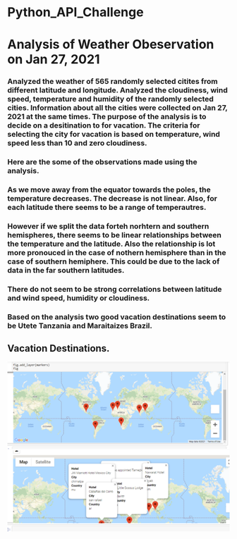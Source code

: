 # Python_API_Challenge

# Analysis of Weather Obeservation on Jan 27, 2021

  ### Analyzed the weather of 565 randomly selected citites from different latitude and longitude. Analyzed the cloudiness, wind speed, temperature and humidity of the randomly selected cities. Information about all the cities were collected on Jan 27, 2021 at the same times. The purpose of the analysis is to decide on a desitination to for vacation. The criteria for selecting the city for vacation is based on temperature, wind speed less than 10 and zero cloudiness. 
 
 
  ### Here are the some of the observations made using the analysis.
  
  ### As we move away from the equator towards the poles, the temperature decreases. The decrease is not linear. Also, for each latitude there seems to be a range of temperautres.
  
  ### However if we split the data forteh norhtern and southern hemispheres, there seems to be linear relationships between the temperature and the latitude. Also the relationship is lot more pronouced in the case of nothern hemisphere than in the case of southern hemiphere. This could be due to the lack of data in the far southern latitudes.
  
  ### There do not seem to be strong correlations between latitude and wind speed,  humidity or cloudiness.
  
  ### Based on the analysis two good vacation destinations seem to be Utete Tanzania and Maraitaizes Brazil.
  
  
  

## Vacation Destinations.
<img src="https://github.com/BanuNathan/Python_API_Challenge/blob/main/images/Screenshot%20(60).png">


<img src="https://github.com/BanuNathan/Python_API_Challenge/blob/main/images/Screenshot%20(59).png">
